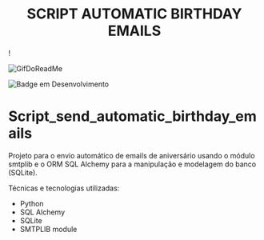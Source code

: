 <h1 align="center"> SCRIPT AUTOMATIC BIRTHDAY EMAILS </h1>!

![GifDoReadMe](https://user-images.githubusercontent.com/71901224/202475353-4a976fb7-76d8-463b-965e-688d72092efd.gif)

![Badge em Desenvolvimento](http://img.shields.io/static/v1?label=STATUS&message=EM%20DESENVOLVIMENTO&color=GREEN&style=for-the-badge)

# Script_send_automatic_birthday_emails
Projeto para o envio automático de emails de aniversário usando o módulo smtplib e o ORM SQL Alchemy para a manipulação e modelagem do banco (SQLite).

Técnicas e tecnologias utilizadas:
- Python
- SQL Alchemy
- SQLite
- SMTPLIB module
